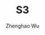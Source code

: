 ---
title: S3
subtitle: 
author: Zhenghao Wu
description: 
layout: 
featureimage: https://unsplash.com/photos/elbimrj91uE/download?ixid=MnwxMjA3fDB8MXxhbGx8MTN8fHx8fHwyfHwxNjQxNjUyMjA0&force=true
unsplashfeatureimage: 

publishDate: "2022-01-08T21:37:23+08:00"
lastmod: 
draft: false
status: In Progress

showmeta: true
hidereadtime: false
toc: false
math: false
showinfocard: true
enablecomment: false

series: test-series
previous:
next:

confidence: 
importance: 

tags:
- Placeholder

categories:
- Placeholder

# type: file, link, image, and others
extramaterials:
- type: file
  name: placeholder
  url: #

copyright: 
# inherit cc0 by bysa bync byncsa bynd byncnd unsplash
---